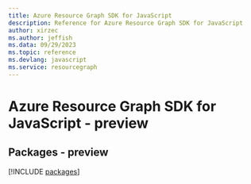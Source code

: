 ```yaml
---
title: Azure Resource Graph SDK for JavaScript
description: Reference for Azure Resource Graph SDK for JavaScript
author: xirzec
ms.author: jeffish
ms.data: 09/29/2023
ms.topic: reference
ms.devlang: javascript
ms.service: resourcegraph
---
```

# Azure Resource Graph SDK for JavaScript - preview
## Packages - preview
[!INCLUDE [packages](resource-graph-index.md)]